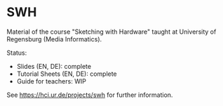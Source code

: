 # SWH

Material of the course "Sketching with Hardware" taught at University of Regensburg (Media Informatics).

Status:

 * Slides (EN, DE): complete
 * Tutorial Sheets (EN, DE): complete
 * Guide for teachers: WIP

See https://hci.ur.de/projects/swh for further information.
